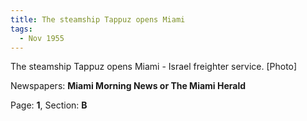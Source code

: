 ```yaml
---  
title: The steamship Tappuz opens Miami  
tags:  
  - Nov 1955  
---  
```

  
The steamship Tappuz opens Miami - Israel freighter service. [Photo]  
  
Newspapers: **Miami Morning News or The Miami Herald**  
  
Page: **1**, Section: **B** 
